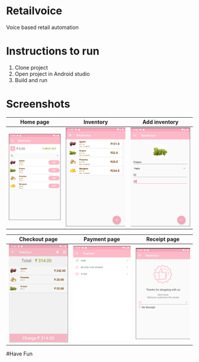 # Retailvoice

Voice based retail automation

# Instructions to run

1. Clone project
2. Open project in Android studio
3. Build and run

# Screenshots

Home page             |  Inventory        |  Add inventory
:-------------------------:|:-------------------------:|:-------------------------:
![Home page](https://github.com/suhana-sajda/Retailvoice/blob/master/screens/File%203.png)  |  ![Inventory](https://github.com/suhana-sajda/Retailvoice/blob/master/screens/File%202.png) |  ![Add inventory](https://github.com/suhana-sajda/Retailvoice/blob/master/screens/File%201.png)

Checkout page             |  Payment page        |  Receipt page
:-------------------------:|:-------------------------:|:-------------------------:
![Checkout page](https://github.com/suhana-sajda/Retailvoice/blob/master/screens/File%204.png)  |  ![Payment page](https://github.com/suhana-sajda/Retailvoice/blob/master/screens/File%205.png) |  ![Receipt page](https://github.com/suhana-sajda/Retailvoice/blob/master/screens/File%206.png)

#Have Fun

